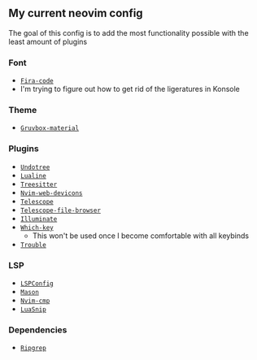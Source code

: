 ## My current neovim config

The goal of this config is to add the most functionality possible with the least amount of plugins

### Font    

- [`Fira-code`](https://github.com/tonsky/FiraCode)
- I'm trying to figure out how to get rid of the ligeratures in Konsole

### Theme   

- [`Gruvbox-material`](https://github.com/sainnhe/gruvbox-material)   

### Plugins

- [`Undotree`](https://github.com/lukas-reineke/indent-blankline.nvim)    
- [`Lualine`](https://github.com/nvim-lualine/lualine.nvim)  
- [`Treesitter`](https://github.com/nvim-treesitter/nvim-treesitter)  
- [`Nvim-web-devicons`](https://github.com/nvim-tree/nvim-web-devicons)  
- [`Telescope`](https://github.com/nvim-telescope/telescope.nvim)   
- [`Telescope-file-browser`](https://github.com/nvim-telescope/telescope-file-browser.nvim)   
- [`Illuminate`](https://github.com/RRethy/vim-illuminate)  
- [`Which-key`](https://github.com/folke/which-key.nvim)   
    - This won't be used once I become comfortable with all keybinds
- [`Trouble`](https://github.com/folke/trouble.nvim)   

### LSP   

- [`LSPConfig`](https://github.com/neovim/nvim-lspconfig)    
- [`Mason`](https://github.com/williamboman/mason.nvim)    
- [`Nvim-cmp`](https://github.com/hrsh7th/nvim-cmp)    
- [`LuaSnip`](https://github.com/L3MON4D3/LuaSnip)    

### Dependencies

- [`Ripgrep`](https://github.com/BurntSushi/ripgrep)  
